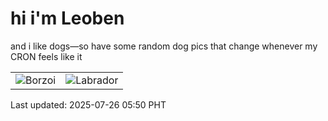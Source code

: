 # hi i'm Leoben

and i like dogs—so have some random dog pics that change whenever my CRON feels like it

|  |  |
|--------|----------|
| ![Borzoi](https://random-dog-vercel.vercel.app/api/random-borzoi?v=1753480203) | ![Labrador](https://random-dog-vercel.vercel.app/api/random-labrador?v=1753480203) |

Last updated: 2025-07-26 05:50 PHT
